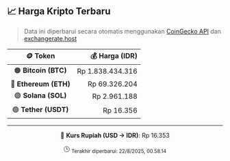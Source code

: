 

<!-- HARGA_KRIPTO -->
## 📈 Harga Kripto Terbaru

> Data ini diperbarui secara otomatis menggunakan [CoinGecko API](https://www.coingecko.com/) dan [exchangerate.host](https://exchangerate.host/)

<div align="center">

| 🪙 Token | 💰 Harga (IDR) |
|:------:|---------------:|
| 🟠 **Bitcoin (BTC)**   | Rp 1.838.434.316 |
| 🔵 **Ethereum (ETH)**  | Rp 69.326.204 |
| 🟣 **Solana (SOL)**    | Rp 2.961.188 |
| 🟢 **Tether (USDT)**   | Rp 16.356 |

---

💱 **Kurs Rupiah (USD → IDR)**: Rp 16.353

🕒 <sub>Terakhir diperbarui: 22/8/2025, 00.58.14</sub>

</div>
<!-- /HARGA_KRIPTO -->